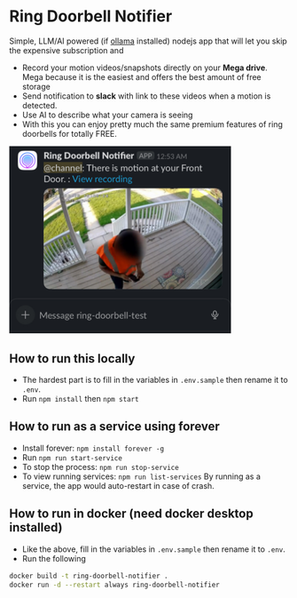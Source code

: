 # Ring Doorbell Notifier
Simple, LLM/AI powered (if [ollama](https://ollama.com) installed) nodejs app that will let you skip the expensive subscription and 
- Record your motion videos/snapshots directly on your **Mega drive**. Mega because it is the easiest and offers the best amount of free storage
- Send notification to **slack** with link to these videos when a motion is detected.
- Use AI to describe what your camera is seeing
- With this you can enjoy pretty much the same premium features of ring doorbells for totally FREE.
<img src="./docs/imgs/slack-notif.jpeg" alt="notif" width="400"/>

## How to run this locally
- The hardest part is to fill in the variables in `.env.sample` then rename it to `.env`.
- Run `npm install` then `npm start`

## How to run as a service using forever
- Install forever: `npm install forever -g`
- Run `npm run start-service`
- To stop the process: `npm run stop-service`
- To view running services: `npm run list-services`
By running as a service, the app would auto-restart in case of crash.

## How to run in docker (need docker desktop installed)
- Like the above, fill in the variables in `.env.sample` then rename it to `.env`.
- Run the following
```sh
docker build -t ring-doorbell-notifier .
docker run -d --restart always ring-doorbell-notifier 
```

